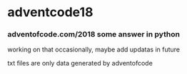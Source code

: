 # adventcode18
### adventofcode.com/2018 some answer in python
working on that occasionally, maybe add updatas in future   

txt files are only data generated by adventofcode 
